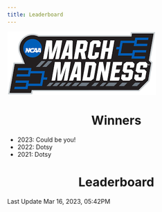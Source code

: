 ```yaml
---
title: Leaderboard
---
```


<link href="/rmarkdown-libs/tabwid/tabwid.css" rel="stylesheet" />

<style type="text/css">
h1 {
  text-align: center;
}
</style>

![march madness logo](march_madness_logo.png)

# Winners

-   2023: Could be you!
-   2022: Dotsy
-   2021: Dotsy

# Leaderboard

Last Update Mar 16, 2023, 05:42PM

<template id="06e3fcb0-9abb-4d0f-a532-04ab28b837f6"><style>
.tabwid table{
  border-spacing:0px !important;
  border-collapse:collapse;
  line-height:1;
  margin-left:auto;
  margin-right:auto;
  border-width: 0;
  display: table;
  margin-top: 1.275em;
  margin-bottom: 1.275em;
  border-color: transparent;
}
.tabwid_left table{
  margin-left:0;
}
.tabwid_right table{
  margin-right:0;
}
.tabwid td {
    padding: 0;
}
.tabwid a {
  text-decoration: none;
}
.tabwid thead {
    background-color: transparent;
}
.tabwid tfoot {
    background-color: transparent;
}
.tabwid table tr {
background-color: transparent;
}
</style><div class="tabwid"><style>.cl-86b660b6{}.cl-86adc9f6{font-family:'Helvetica';font-size:11pt;font-weight:bold;font-style:normal;text-decoration:none;color:rgba(0, 0, 0, 1.00);background-color:transparent;}.cl-86adca0a{font-family:'Helvetica';font-size:11pt;font-weight:normal;font-style:normal;text-decoration:none;color:rgba(0, 0, 0, 1.00);background-color:transparent;}.cl-86ade10c{margin:0;text-align:center;border-bottom: 0 solid rgba(0, 0, 0, 1.00);border-top: 0 solid rgba(0, 0, 0, 1.00);border-left: 0 solid rgba(0, 0, 0, 1.00);border-right: 0 solid rgba(0, 0, 0, 1.00);padding-bottom:5pt;padding-top:5pt;padding-left:5pt;padding-right:5pt;line-height: 1;background-color:transparent;}.cl-86ae29a0{width:126.3pt;background-color:transparent;vertical-align: middle;border-bottom: 0 solid rgba(0, 0, 0, 1.00);border-top: 0 solid rgba(0, 0, 0, 1.00);border-left: 0 solid rgba(0, 0, 0, 1.00);border-right: 0 solid rgba(0, 0, 0, 1.00);margin-bottom:0;margin-top:0;margin-left:0;margin-right:0;}.cl-86ae29aa{width:70.1pt;background-color:transparent;vertical-align: middle;border-bottom: 0 solid rgba(0, 0, 0, 1.00);border-top: 0 solid rgba(0, 0, 0, 1.00);border-left: 0 solid rgba(0, 0, 0, 1.00);border-right: 0 solid rgba(0, 0, 0, 1.00);margin-bottom:0;margin-top:0;margin-left:0;margin-right:0;}.cl-86ae29b4{width:114.7pt;background-color:transparent;vertical-align: middle;border-bottom: 0 solid rgba(0, 0, 0, 1.00);border-top: 0 solid rgba(0, 0, 0, 1.00);border-left: 0 solid rgba(0, 0, 0, 1.00);border-right: 0 solid rgba(0, 0, 0, 1.00);margin-bottom:0;margin-top:0;margin-left:0;margin-right:0;}.cl-86ae29b5{width:51.1pt;background-color:transparent;vertical-align: middle;border-bottom: 0 solid rgba(0, 0, 0, 1.00);border-top: 0 solid rgba(0, 0, 0, 1.00);border-left: 0 solid rgba(0, 0, 0, 1.00);border-right: 0 solid rgba(0, 0, 0, 1.00);margin-bottom:0;margin-top:0;margin-left:0;margin-right:0;}.cl-86ae29b6{width:47.4pt;background-color:transparent;vertical-align: middle;border-bottom: 0 solid rgba(0, 0, 0, 1.00);border-top: 0 solid rgba(0, 0, 0, 1.00);border-left: 0 solid rgba(0, 0, 0, 1.00);border-right: 0 solid rgba(0, 0, 0, 1.00);margin-bottom:0;margin-top:0;margin-left:0;margin-right:0;}.cl-86ae29be{width:126.3pt;background-color:transparent;vertical-align: middle;border-bottom: 0 solid rgba(0, 0, 0, 1.00);border-top: 0 solid rgba(0, 0, 0, 1.00);border-left: 0 solid rgba(0, 0, 0, 1.00);border-right: 0 solid rgba(0, 0, 0, 1.00);margin-bottom:0;margin-top:0;margin-left:0;margin-right:0;}.cl-86ae29c8{width:114.7pt;background-color:transparent;vertical-align: middle;border-bottom: 0 solid rgba(0, 0, 0, 1.00);border-top: 0 solid rgba(0, 0, 0, 1.00);border-left: 0 solid rgba(0, 0, 0, 1.00);border-right: 0 solid rgba(0, 0, 0, 1.00);margin-bottom:0;margin-top:0;margin-left:0;margin-right:0;}.cl-86ae29c9{width:70.1pt;background-color:transparent;vertical-align: middle;border-bottom: 0 solid rgba(0, 0, 0, 1.00);border-top: 0 solid rgba(0, 0, 0, 1.00);border-left: 0 solid rgba(0, 0, 0, 1.00);border-right: 0 solid rgba(0, 0, 0, 1.00);margin-bottom:0;margin-top:0;margin-left:0;margin-right:0;}.cl-86ae29ca{width:51.1pt;background-color:transparent;vertical-align: middle;border-bottom: 0 solid rgba(0, 0, 0, 1.00);border-top: 0 solid rgba(0, 0, 0, 1.00);border-left: 0 solid rgba(0, 0, 0, 1.00);border-right: 0 solid rgba(0, 0, 0, 1.00);margin-bottom:0;margin-top:0;margin-left:0;margin-right:0;}.cl-86ae29d2{width:47.4pt;background-color:transparent;vertical-align: middle;border-bottom: 0 solid rgba(0, 0, 0, 1.00);border-top: 0 solid rgba(0, 0, 0, 1.00);border-left: 0 solid rgba(0, 0, 0, 1.00);border-right: 0 solid rgba(0, 0, 0, 1.00);margin-bottom:0;margin-top:0;margin-left:0;margin-right:0;}.cl-86ae29d3{width:47.4pt;background-color:transparent;vertical-align: middle;border-bottom: 0 solid rgba(0, 0, 0, 1.00);border-top: 0 solid rgba(0, 0, 0, 1.00);border-left: 0 solid rgba(0, 0, 0, 1.00);border-right: 0 solid rgba(0, 0, 0, 1.00);margin-bottom:0;margin-top:0;margin-left:0;margin-right:0;}.cl-86ae29d4{width:126.3pt;background-color:transparent;vertical-align: middle;border-bottom: 0 solid rgba(0, 0, 0, 1.00);border-top: 0 solid rgba(0, 0, 0, 1.00);border-left: 0 solid rgba(0, 0, 0, 1.00);border-right: 0 solid rgba(0, 0, 0, 1.00);margin-bottom:0;margin-top:0;margin-left:0;margin-right:0;}.cl-86ae29d5{width:114.7pt;background-color:transparent;vertical-align: middle;border-bottom: 0 solid rgba(0, 0, 0, 1.00);border-top: 0 solid rgba(0, 0, 0, 1.00);border-left: 0 solid rgba(0, 0, 0, 1.00);border-right: 0 solid rgba(0, 0, 0, 1.00);margin-bottom:0;margin-top:0;margin-left:0;margin-right:0;}.cl-86ae29dc{width:70.1pt;background-color:transparent;vertical-align: middle;border-bottom: 0 solid rgba(0, 0, 0, 1.00);border-top: 0 solid rgba(0, 0, 0, 1.00);border-left: 0 solid rgba(0, 0, 0, 1.00);border-right: 0 solid rgba(0, 0, 0, 1.00);margin-bottom:0;margin-top:0;margin-left:0;margin-right:0;}.cl-86ae29dd{width:51.1pt;background-color:transparent;vertical-align: middle;border-bottom: 0 solid rgba(0, 0, 0, 1.00);border-top: 0 solid rgba(0, 0, 0, 1.00);border-left: 0 solid rgba(0, 0, 0, 1.00);border-right: 0 solid rgba(0, 0, 0, 1.00);margin-bottom:0;margin-top:0;margin-left:0;margin-right:0;}.cl-86ae29de{width:70.1pt;background-color:transparent;vertical-align: middle;border-bottom: 0 solid rgba(0, 0, 0, 1.00);border-top: 0 solid rgba(0, 0, 0, 1.00);border-left: 0 solid rgba(0, 0, 0, 1.00);border-right: 0 solid rgba(0, 0, 0, 1.00);margin-bottom:0;margin-top:0;margin-left:0;margin-right:0;}.cl-86ae29e6{width:47.4pt;background-color:transparent;vertical-align: middle;border-bottom: 0 solid rgba(0, 0, 0, 1.00);border-top: 0 solid rgba(0, 0, 0, 1.00);border-left: 0 solid rgba(0, 0, 0, 1.00);border-right: 0 solid rgba(0, 0, 0, 1.00);margin-bottom:0;margin-top:0;margin-left:0;margin-right:0;}.cl-86ae29e7{width:126.3pt;background-color:transparent;vertical-align: middle;border-bottom: 0 solid rgba(0, 0, 0, 1.00);border-top: 0 solid rgba(0, 0, 0, 1.00);border-left: 0 solid rgba(0, 0, 0, 1.00);border-right: 0 solid rgba(0, 0, 0, 1.00);margin-bottom:0;margin-top:0;margin-left:0;margin-right:0;}.cl-86ae29e8{width:114.7pt;background-color:transparent;vertical-align: middle;border-bottom: 0 solid rgba(0, 0, 0, 1.00);border-top: 0 solid rgba(0, 0, 0, 1.00);border-left: 0 solid rgba(0, 0, 0, 1.00);border-right: 0 solid rgba(0, 0, 0, 1.00);margin-bottom:0;margin-top:0;margin-left:0;margin-right:0;}.cl-86ae29e9{width:51.1pt;background-color:transparent;vertical-align: middle;border-bottom: 0 solid rgba(0, 0, 0, 1.00);border-top: 0 solid rgba(0, 0, 0, 1.00);border-left: 0 solid rgba(0, 0, 0, 1.00);border-right: 0 solid rgba(0, 0, 0, 1.00);margin-bottom:0;margin-top:0;margin-left:0;margin-right:0;}.cl-86ae29f0{width:126.3pt;background-color:transparent;vertical-align: middle;border-bottom: 0 solid rgba(0, 0, 0, 1.00);border-top: 0 solid rgba(0, 0, 0, 1.00);border-left: 0 solid rgba(0, 0, 0, 1.00);border-right: 0 solid rgba(0, 0, 0, 1.00);margin-bottom:0;margin-top:0;margin-left:0;margin-right:0;}.cl-86ae29f1{width:51.1pt;background-color:transparent;vertical-align: middle;border-bottom: 0 solid rgba(0, 0, 0, 1.00);border-top: 0 solid rgba(0, 0, 0, 1.00);border-left: 0 solid rgba(0, 0, 0, 1.00);border-right: 0 solid rgba(0, 0, 0, 1.00);margin-bottom:0;margin-top:0;margin-left:0;margin-right:0;}.cl-86ae29f2{width:114.7pt;background-color:transparent;vertical-align: middle;border-bottom: 0 solid rgba(0, 0, 0, 1.00);border-top: 0 solid rgba(0, 0, 0, 1.00);border-left: 0 solid rgba(0, 0, 0, 1.00);border-right: 0 solid rgba(0, 0, 0, 1.00);margin-bottom:0;margin-top:0;margin-left:0;margin-right:0;}.cl-86ae29fa{width:70.1pt;background-color:transparent;vertical-align: middle;border-bottom: 0 solid rgba(0, 0, 0, 1.00);border-top: 0 solid rgba(0, 0, 0, 1.00);border-left: 0 solid rgba(0, 0, 0, 1.00);border-right: 0 solid rgba(0, 0, 0, 1.00);margin-bottom:0;margin-top:0;margin-left:0;margin-right:0;}.cl-86ae29fb{width:47.4pt;background-color:transparent;vertical-align: middle;border-bottom: 0 solid rgba(0, 0, 0, 1.00);border-top: 0 solid rgba(0, 0, 0, 1.00);border-left: 0 solid rgba(0, 0, 0, 1.00);border-right: 0 solid rgba(0, 0, 0, 1.00);margin-bottom:0;margin-top:0;margin-left:0;margin-right:0;}.cl-86ae29fc{width:47.4pt;background-color:transparent;vertical-align: middle;border-bottom: 0 solid rgba(0, 0, 0, 1.00);border-top: 0 solid rgba(0, 0, 0, 1.00);border-left: 0 solid rgba(0, 0, 0, 1.00);border-right: 0 solid rgba(0, 0, 0, 1.00);margin-bottom:0;margin-top:0;margin-left:0;margin-right:0;}.cl-86ae29fd{width:114.7pt;background-color:transparent;vertical-align: middle;border-bottom: 0 solid rgba(0, 0, 0, 1.00);border-top: 0 solid rgba(0, 0, 0, 1.00);border-left: 0 solid rgba(0, 0, 0, 1.00);border-right: 0 solid rgba(0, 0, 0, 1.00);margin-bottom:0;margin-top:0;margin-left:0;margin-right:0;}.cl-86ae2a04{width:70.1pt;background-color:transparent;vertical-align: middle;border-bottom: 0 solid rgba(0, 0, 0, 1.00);border-top: 0 solid rgba(0, 0, 0, 1.00);border-left: 0 solid rgba(0, 0, 0, 1.00);border-right: 0 solid rgba(0, 0, 0, 1.00);margin-bottom:0;margin-top:0;margin-left:0;margin-right:0;}.cl-86ae2a05{width:51.1pt;background-color:transparent;vertical-align: middle;border-bottom: 0 solid rgba(0, 0, 0, 1.00);border-top: 0 solid rgba(0, 0, 0, 1.00);border-left: 0 solid rgba(0, 0, 0, 1.00);border-right: 0 solid rgba(0, 0, 0, 1.00);margin-bottom:0;margin-top:0;margin-left:0;margin-right:0;}.cl-86ae2a0e{width:126.3pt;background-color:transparent;vertical-align: middle;border-bottom: 0 solid rgba(0, 0, 0, 1.00);border-top: 0 solid rgba(0, 0, 0, 1.00);border-left: 0 solid rgba(0, 0, 0, 1.00);border-right: 0 solid rgba(0, 0, 0, 1.00);margin-bottom:0;margin-top:0;margin-left:0;margin-right:0;}.cl-86ae2a0f{width:114.7pt;background-color:transparent;vertical-align: middle;border-bottom: 0 solid rgba(0, 0, 0, 1.00);border-top: 0 solid rgba(0, 0, 0, 1.00);border-left: 0 solid rgba(0, 0, 0, 1.00);border-right: 0 solid rgba(0, 0, 0, 1.00);margin-bottom:0;margin-top:0;margin-left:0;margin-right:0;}.cl-86ae2a10{width:126.3pt;background-color:transparent;vertical-align: middle;border-bottom: 0 solid rgba(0, 0, 0, 1.00);border-top: 0 solid rgba(0, 0, 0, 1.00);border-left: 0 solid rgba(0, 0, 0, 1.00);border-right: 0 solid rgba(0, 0, 0, 1.00);margin-bottom:0;margin-top:0;margin-left:0;margin-right:0;}.cl-86ae2a18{width:47.4pt;background-color:transparent;vertical-align: middle;border-bottom: 0 solid rgba(0, 0, 0, 1.00);border-top: 0 solid rgba(0, 0, 0, 1.00);border-left: 0 solid rgba(0, 0, 0, 1.00);border-right: 0 solid rgba(0, 0, 0, 1.00);margin-bottom:0;margin-top:0;margin-left:0;margin-right:0;}.cl-86ae2a19{width:70.1pt;background-color:transparent;vertical-align: middle;border-bottom: 0 solid rgba(0, 0, 0, 1.00);border-top: 0 solid rgba(0, 0, 0, 1.00);border-left: 0 solid rgba(0, 0, 0, 1.00);border-right: 0 solid rgba(0, 0, 0, 1.00);margin-bottom:0;margin-top:0;margin-left:0;margin-right:0;}.cl-86ae2a22{width:51.1pt;background-color:transparent;vertical-align: middle;border-bottom: 0 solid rgba(0, 0, 0, 1.00);border-top: 0 solid rgba(0, 0, 0, 1.00);border-left: 0 solid rgba(0, 0, 0, 1.00);border-right: 0 solid rgba(0, 0, 0, 1.00);margin-bottom:0;margin-top:0;margin-left:0;margin-right:0;}.cl-86ae2a23{width:126.3pt;background-color:transparent;vertical-align: middle;border-bottom: 0 solid rgba(0, 0, 0, 1.00);border-top: 0 solid rgba(0, 0, 0, 1.00);border-left: 0 solid rgba(0, 0, 0, 1.00);border-right: 0 solid rgba(0, 0, 0, 1.00);margin-bottom:0;margin-top:0;margin-left:0;margin-right:0;}.cl-86ae2a24{width:114.7pt;background-color:transparent;vertical-align: middle;border-bottom: 0 solid rgba(0, 0, 0, 1.00);border-top: 0 solid rgba(0, 0, 0, 1.00);border-left: 0 solid rgba(0, 0, 0, 1.00);border-right: 0 solid rgba(0, 0, 0, 1.00);margin-bottom:0;margin-top:0;margin-left:0;margin-right:0;}.cl-86ae2a2c{width:70.1pt;background-color:transparent;vertical-align: middle;border-bottom: 0 solid rgba(0, 0, 0, 1.00);border-top: 0 solid rgba(0, 0, 0, 1.00);border-left: 0 solid rgba(0, 0, 0, 1.00);border-right: 0 solid rgba(0, 0, 0, 1.00);margin-bottom:0;margin-top:0;margin-left:0;margin-right:0;}.cl-86ae2a2d{width:51.1pt;background-color:transparent;vertical-align: middle;border-bottom: 0 solid rgba(0, 0, 0, 1.00);border-top: 0 solid rgba(0, 0, 0, 1.00);border-left: 0 solid rgba(0, 0, 0, 1.00);border-right: 0 solid rgba(0, 0, 0, 1.00);margin-bottom:0;margin-top:0;margin-left:0;margin-right:0;}.cl-86ae2a2e{width:47.4pt;background-color:transparent;vertical-align: middle;border-bottom: 0 solid rgba(0, 0, 0, 1.00);border-top: 0 solid rgba(0, 0, 0, 1.00);border-left: 0 solid rgba(0, 0, 0, 1.00);border-right: 0 solid rgba(0, 0, 0, 1.00);margin-bottom:0;margin-top:0;margin-left:0;margin-right:0;}.cl-86ae2a36{width:47.4pt;background-color:transparent;vertical-align: middle;border-bottom: 0 solid rgba(0, 0, 0, 1.00);border-top: 0 solid rgba(0, 0, 0, 1.00);border-left: 0 solid rgba(0, 0, 0, 1.00);border-right: 0 solid rgba(0, 0, 0, 1.00);margin-bottom:0;margin-top:0;margin-left:0;margin-right:0;}.cl-86ae2a37{width:51.1pt;background-color:transparent;vertical-align: middle;border-bottom: 0 solid rgba(0, 0, 0, 1.00);border-top: 0 solid rgba(0, 0, 0, 1.00);border-left: 0 solid rgba(0, 0, 0, 1.00);border-right: 0 solid rgba(0, 0, 0, 1.00);margin-bottom:0;margin-top:0;margin-left:0;margin-right:0;}.cl-86ae2a38{width:70.1pt;background-color:transparent;vertical-align: middle;border-bottom: 0 solid rgba(0, 0, 0, 1.00);border-top: 0 solid rgba(0, 0, 0, 1.00);border-left: 0 solid rgba(0, 0, 0, 1.00);border-right: 0 solid rgba(0, 0, 0, 1.00);margin-bottom:0;margin-top:0;margin-left:0;margin-right:0;}.cl-86ae2a40{width:126.3pt;background-color:transparent;vertical-align: middle;border-bottom: 0 solid rgba(0, 0, 0, 1.00);border-top: 0 solid rgba(0, 0, 0, 1.00);border-left: 0 solid rgba(0, 0, 0, 1.00);border-right: 0 solid rgba(0, 0, 0, 1.00);margin-bottom:0;margin-top:0;margin-left:0;margin-right:0;}.cl-86ae2a41{width:114.7pt;background-color:transparent;vertical-align: middle;border-bottom: 0 solid rgba(0, 0, 0, 1.00);border-top: 0 solid rgba(0, 0, 0, 1.00);border-left: 0 solid rgba(0, 0, 0, 1.00);border-right: 0 solid rgba(0, 0, 0, 1.00);margin-bottom:0;margin-top:0;margin-left:0;margin-right:0;}.cl-86ae2a42{width:126.3pt;background-color:transparent;vertical-align: middle;border-bottom: 2pt solid rgba(102, 102, 102, 1.00);border-top: 0 solid rgba(0, 0, 0, 1.00);border-left: 0 solid rgba(0, 0, 0, 1.00);border-right: 0 solid rgba(0, 0, 0, 1.00);margin-bottom:0;margin-top:0;margin-left:0;margin-right:0;}.cl-86ae2a43{width:70.1pt;background-color:transparent;vertical-align: middle;border-bottom: 2pt solid rgba(102, 102, 102, 1.00);border-top: 0 solid rgba(0, 0, 0, 1.00);border-left: 0 solid rgba(0, 0, 0, 1.00);border-right: 0 solid rgba(0, 0, 0, 1.00);margin-bottom:0;margin-top:0;margin-left:0;margin-right:0;}.cl-86ae2a44{width:114.7pt;background-color:transparent;vertical-align: middle;border-bottom: 2pt solid rgba(102, 102, 102, 1.00);border-top: 0 solid rgba(0, 0, 0, 1.00);border-left: 0 solid rgba(0, 0, 0, 1.00);border-right: 0 solid rgba(0, 0, 0, 1.00);margin-bottom:0;margin-top:0;margin-left:0;margin-right:0;}.cl-86ae2a4a{width:51.1pt;background-color:transparent;vertical-align: middle;border-bottom: 2pt solid rgba(102, 102, 102, 1.00);border-top: 0 solid rgba(0, 0, 0, 1.00);border-left: 0 solid rgba(0, 0, 0, 1.00);border-right: 0 solid rgba(0, 0, 0, 1.00);margin-bottom:0;margin-top:0;margin-left:0;margin-right:0;}.cl-86ae2a4b{width:47.4pt;background-color:transparent;vertical-align: middle;border-bottom: 2pt solid rgba(102, 102, 102, 1.00);border-top: 0 solid rgba(0, 0, 0, 1.00);border-left: 0 solid rgba(0, 0, 0, 1.00);border-right: 0 solid rgba(0, 0, 0, 1.00);margin-bottom:0;margin-top:0;margin-left:0;margin-right:0;}.cl-86ae2a54{width:126.3pt;background-color:transparent;vertical-align: middle;border-bottom: 0 solid rgba(0, 0, 0, 1.00);border-top: 0 solid rgba(0, 0, 0, 1.00);border-left: 0 solid rgba(0, 0, 0, 1.00);border-right: 0 solid rgba(0, 0, 0, 1.00);margin-bottom:0;margin-top:0;margin-left:0;margin-right:0;}.cl-86ae2a55{width:47.4pt;background-color:transparent;vertical-align: middle;border-bottom: 0 solid rgba(0, 0, 0, 1.00);border-top: 0 solid rgba(0, 0, 0, 1.00);border-left: 0 solid rgba(0, 0, 0, 1.00);border-right: 0 solid rgba(0, 0, 0, 1.00);margin-bottom:0;margin-top:0;margin-left:0;margin-right:0;}.cl-86ae2a56{width:51.1pt;background-color:transparent;vertical-align: middle;border-bottom: 0 solid rgba(0, 0, 0, 1.00);border-top: 0 solid rgba(0, 0, 0, 1.00);border-left: 0 solid rgba(0, 0, 0, 1.00);border-right: 0 solid rgba(0, 0, 0, 1.00);margin-bottom:0;margin-top:0;margin-left:0;margin-right:0;}.cl-86ae2a5e{width:114.7pt;background-color:transparent;vertical-align: middle;border-bottom: 0 solid rgba(0, 0, 0, 1.00);border-top: 0 solid rgba(0, 0, 0, 1.00);border-left: 0 solid rgba(0, 0, 0, 1.00);border-right: 0 solid rgba(0, 0, 0, 1.00);margin-bottom:0;margin-top:0;margin-left:0;margin-right:0;}.cl-86ae2a5f{width:70.1pt;background-color:transparent;vertical-align: middle;border-bottom: 0 solid rgba(0, 0, 0, 1.00);border-top: 0 solid rgba(0, 0, 0, 1.00);border-left: 0 solid rgba(0, 0, 0, 1.00);border-right: 0 solid rgba(0, 0, 0, 1.00);margin-bottom:0;margin-top:0;margin-left:0;margin-right:0;}.cl-86ae2a60{width:51.1pt;background-color:transparent;vertical-align: middle;border-bottom: 0 solid rgba(0, 0, 0, 1.00);border-top: 0 solid rgba(0, 0, 0, 1.00);border-left: 0 solid rgba(0, 0, 0, 1.00);border-right: 0 solid rgba(0, 0, 0, 1.00);margin-bottom:0;margin-top:0;margin-left:0;margin-right:0;}.cl-86ae2a68{width:70.1pt;background-color:transparent;vertical-align: middle;border-bottom: 0 solid rgba(0, 0, 0, 1.00);border-top: 0 solid rgba(0, 0, 0, 1.00);border-left: 0 solid rgba(0, 0, 0, 1.00);border-right: 0 solid rgba(0, 0, 0, 1.00);margin-bottom:0;margin-top:0;margin-left:0;margin-right:0;}.cl-86ae2a69{width:114.7pt;background-color:transparent;vertical-align: middle;border-bottom: 0 solid rgba(0, 0, 0, 1.00);border-top: 0 solid rgba(0, 0, 0, 1.00);border-left: 0 solid rgba(0, 0, 0, 1.00);border-right: 0 solid rgba(0, 0, 0, 1.00);margin-bottom:0;margin-top:0;margin-left:0;margin-right:0;}.cl-86ae2a6a{width:126.3pt;background-color:transparent;vertical-align: middle;border-bottom: 0 solid rgba(0, 0, 0, 1.00);border-top: 0 solid rgba(0, 0, 0, 1.00);border-left: 0 solid rgba(0, 0, 0, 1.00);border-right: 0 solid rgba(0, 0, 0, 1.00);margin-bottom:0;margin-top:0;margin-left:0;margin-right:0;}.cl-86ae2a6b{width:47.4pt;background-color:transparent;vertical-align: middle;border-bottom: 0 solid rgba(0, 0, 0, 1.00);border-top: 0 solid rgba(0, 0, 0, 1.00);border-left: 0 solid rgba(0, 0, 0, 1.00);border-right: 0 solid rgba(0, 0, 0, 1.00);margin-bottom:0;margin-top:0;margin-left:0;margin-right:0;}.cl-86ae2a72{width:51.1pt;background-color:transparent;vertical-align: middle;border-bottom: 0 solid rgba(0, 0, 0, 1.00);border-top: 0 solid rgba(0, 0, 0, 1.00);border-left: 0 solid rgba(0, 0, 0, 1.00);border-right: 0 solid rgba(0, 0, 0, 1.00);margin-bottom:0;margin-top:0;margin-left:0;margin-right:0;}.cl-86ae2a73{width:126.3pt;background-color:transparent;vertical-align: middle;border-bottom: 0 solid rgba(0, 0, 0, 1.00);border-top: 0 solid rgba(0, 0, 0, 1.00);border-left: 0 solid rgba(0, 0, 0, 1.00);border-right: 0 solid rgba(0, 0, 0, 1.00);margin-bottom:0;margin-top:0;margin-left:0;margin-right:0;}.cl-86ae2a74{width:70.1pt;background-color:transparent;vertical-align: middle;border-bottom: 0 solid rgba(0, 0, 0, 1.00);border-top: 0 solid rgba(0, 0, 0, 1.00);border-left: 0 solid rgba(0, 0, 0, 1.00);border-right: 0 solid rgba(0, 0, 0, 1.00);margin-bottom:0;margin-top:0;margin-left:0;margin-right:0;}.cl-86ae2a75{width:47.4pt;background-color:transparent;vertical-align: middle;border-bottom: 0 solid rgba(0, 0, 0, 1.00);border-top: 0 solid rgba(0, 0, 0, 1.00);border-left: 0 solid rgba(0, 0, 0, 1.00);border-right: 0 solid rgba(0, 0, 0, 1.00);margin-bottom:0;margin-top:0;margin-left:0;margin-right:0;}.cl-86ae2a7c{width:114.7pt;background-color:transparent;vertical-align: middle;border-bottom: 0 solid rgba(0, 0, 0, 1.00);border-top: 0 solid rgba(0, 0, 0, 1.00);border-left: 0 solid rgba(0, 0, 0, 1.00);border-right: 0 solid rgba(0, 0, 0, 1.00);margin-bottom:0;margin-top:0;margin-left:0;margin-right:0;}.cl-86ae2a7d{width:51.1pt;background-color:transparent;vertical-align: middle;border-bottom: 2pt solid rgba(102, 102, 102, 1.00);border-top: 2pt solid rgba(102, 102, 102, 1.00);border-left: 0 solid rgba(0, 0, 0, 1.00);border-right: 0 solid rgba(0, 0, 0, 1.00);margin-bottom:0;margin-top:0;margin-left:0;margin-right:0;}.cl-86ae2a7e{width:114.7pt;background-color:transparent;vertical-align: middle;border-bottom: 2pt solid rgba(102, 102, 102, 1.00);border-top: 2pt solid rgba(102, 102, 102, 1.00);border-left: 0 solid rgba(0, 0, 0, 1.00);border-right: 0 solid rgba(0, 0, 0, 1.00);margin-bottom:0;margin-top:0;margin-left:0;margin-right:0;}.cl-86ae2a86{width:70.1pt;background-color:transparent;vertical-align: middle;border-bottom: 2pt solid rgba(102, 102, 102, 1.00);border-top: 2pt solid rgba(102, 102, 102, 1.00);border-left: 0 solid rgba(0, 0, 0, 1.00);border-right: 0 solid rgba(0, 0, 0, 1.00);margin-bottom:0;margin-top:0;margin-left:0;margin-right:0;}.cl-86ae2a87{width:126.3pt;background-color:transparent;vertical-align: middle;border-bottom: 2pt solid rgba(102, 102, 102, 1.00);border-top: 2pt solid rgba(102, 102, 102, 1.00);border-left: 0 solid rgba(0, 0, 0, 1.00);border-right: 0 solid rgba(0, 0, 0, 1.00);margin-bottom:0;margin-top:0;margin-left:0;margin-right:0;}.cl-86ae2a88{width:47.4pt;background-color:transparent;vertical-align: middle;border-bottom: 2pt solid rgba(102, 102, 102, 1.00);border-top: 2pt solid rgba(102, 102, 102, 1.00);border-left: 0 solid rgba(0, 0, 0, 1.00);border-right: 0 solid rgba(0, 0, 0, 1.00);margin-bottom:0;margin-top:0;margin-left:0;margin-right:0;}</style><table class='cl-86b660b6'>
<thead><tr style="overflow-wrap:break-word;"><td class="cl-86ae2a88"><p class="cl-86ade10c"><span class="cl-86adc9f6">Rank</span></p></td><td class="cl-86ae2a86"><p class="cl-86ade10c"><span class="cl-86adc9f6">Player</span></p></td><td class="cl-86ae2a7e"><p class="cl-86ade10c"><span class="cl-86adc9f6">Teams Remaining</span></p></td><td class="cl-86ae2a7d"><p class="cl-86ade10c"><span class="cl-86adc9f6">Score</span></p></td><td class="cl-86ae2a87"><p class="cl-86ade10c"><span class="cl-86adc9f6">Best Possible Score</span></p></td></tr></thead><tbody><tr style="overflow-wrap:break-word;"><td class="cl-86ae29b6"><p class="cl-86ade10c"><span class="cl-86adca0a">1</span></p></td><td class="cl-86ae29aa"><p class="cl-86ade10c"><span class="cl-86adca0a">Duff</span></p></td><td class="cl-86ae29b4"><p class="cl-86ade10c"><span class="cl-86adca0a">4</span></p></td><td class="cl-86ae29b5"><p class="cl-86ade10c"><span class="cl-86adca0a">13</span></p></td><td class="cl-86ae29a0"><p class="cl-86ade10c"><span class="cl-86adca0a">213</span></p></td></tr><tr style="overflow-wrap:break-word;"><td class="cl-86ae2a2e"><p class="cl-86ade10c"><span class="cl-86adca0a">2</span></p></td><td class="cl-86ae2a2c"><p class="cl-86ade10c"><span class="cl-86adca0a">Ashlee</span></p></td><td class="cl-86ae2a24"><p class="cl-86ade10c"><span class="cl-86adca0a">4</span></p></td><td class="cl-86ae2a2d"><p class="cl-86ade10c"><span class="cl-86adca0a">8</span></p></td><td class="cl-86ae2a23"><p class="cl-86ade10c"><span class="cl-86adca0a">114</span></p></td></tr><tr style="overflow-wrap:break-word;"><td class="cl-86ae2a36"><p class="cl-86ade10c"><span class="cl-86adca0a">3</span></p></td><td class="cl-86ae2a38"><p class="cl-86ade10c"><span class="cl-86adca0a">Ry Guy</span></p></td><td class="cl-86ae2a41"><p class="cl-86ade10c"><span class="cl-86adca0a">4</span></p></td><td class="cl-86ae2a37"><p class="cl-86ade10c"><span class="cl-86adca0a">5</span></p></td><td class="cl-86ae2a40"><p class="cl-86ade10c"><span class="cl-86adca0a">170</span></p></td></tr><tr style="overflow-wrap:break-word;"><td class="cl-86ae2a55"><p class="cl-86ade10c"><span class="cl-86adca0a">3</span></p></td><td class="cl-86ae2a5f"><p class="cl-86ade10c"><span class="cl-86adca0a">Shelagh</span></p></td><td class="cl-86ae2a5e"><p class="cl-86ade10c"><span class="cl-86adca0a">4</span></p></td><td class="cl-86ae2a56"><p class="cl-86ade10c"><span class="cl-86adca0a">5</span></p></td><td class="cl-86ae2a54"><p class="cl-86ade10c"><span class="cl-86adca0a">162</span></p></td></tr><tr style="overflow-wrap:break-word;"><td class="cl-86ae29d2"><p class="cl-86ade10c"><span class="cl-86adca0a">5</span></p></td><td class="cl-86ae29c9"><p class="cl-86ade10c"><span class="cl-86adca0a">Keith</span></p></td><td class="cl-86ae29c8"><p class="cl-86ade10c"><span class="cl-86adca0a">4</span></p></td><td class="cl-86ae29ca"><p class="cl-86ade10c"><span class="cl-86adca0a">1</span></p></td><td class="cl-86ae29be"><p class="cl-86ade10c"><span class="cl-86adca0a">53</span></p></td></tr><tr style="overflow-wrap:break-word;"><td class="cl-86ae2a6b"><p class="cl-86ade10c"><span class="cl-86adca0a">6</span></p></td><td class="cl-86ae2a68"><p class="cl-86ade10c"><span class="cl-86adca0a">Dotsy</span></p></td><td class="cl-86ae2a69"><p class="cl-86ade10c"><span class="cl-86adca0a">3</span></p></td><td class="cl-86ae2a60"><p class="cl-86ade10c"><span class="cl-86adca0a">0</span></p></td><td class="cl-86ae2a6a"><p class="cl-86ade10c"><span class="cl-86adca0a">154</span></p></td></tr><tr style="overflow-wrap:break-word;"><td class="cl-86ae2a6b"><p class="cl-86ade10c"><span class="cl-86adca0a">6</span></p></td><td class="cl-86ae2a68"><p class="cl-86ade10c"><span class="cl-86adca0a">Kelly</span></p></td><td class="cl-86ae2a69"><p class="cl-86ade10c"><span class="cl-86adca0a">4</span></p></td><td class="cl-86ae2a60"><p class="cl-86ade10c"><span class="cl-86adca0a">0</span></p></td><td class="cl-86ae2a6a"><p class="cl-86ade10c"><span class="cl-86adca0a">149</span></p></td></tr><tr style="overflow-wrap:break-word;"><td class="cl-86ae2a75"><p class="cl-86ade10c"><span class="cl-86adca0a">6</span></p></td><td class="cl-86ae2a74"><p class="cl-86ade10c"><span class="cl-86adca0a">Colameco</span></p></td><td class="cl-86ae2a7c"><p class="cl-86ade10c"><span class="cl-86adca0a">4</span></p></td><td class="cl-86ae2a72"><p class="cl-86ade10c"><span class="cl-86adca0a">0</span></p></td><td class="cl-86ae2a73"><p class="cl-86ade10c"><span class="cl-86adca0a">143</span></p></td></tr><tr style="overflow-wrap:break-word;"><td class="cl-86ae2a6b"><p class="cl-86ade10c"><span class="cl-86adca0a">6</span></p></td><td class="cl-86ae2a68"><p class="cl-86ade10c"><span class="cl-86adca0a">Kyle</span></p></td><td class="cl-86ae2a69"><p class="cl-86ade10c"><span class="cl-86adca0a">3</span></p></td><td class="cl-86ae2a60"><p class="cl-86ade10c"><span class="cl-86adca0a">0</span></p></td><td class="cl-86ae2a6a"><p class="cl-86ade10c"><span class="cl-86adca0a">143</span></p></td></tr><tr style="overflow-wrap:break-word;"><td class="cl-86ae29d2"><p class="cl-86ade10c"><span class="cl-86adca0a">6</span></p></td><td class="cl-86ae29c9"><p class="cl-86ade10c"><span class="cl-86adca0a">Maddie</span></p></td><td class="cl-86ae29c8"><p class="cl-86ade10c"><span class="cl-86adca0a">4</span></p></td><td class="cl-86ae29ca"><p class="cl-86ade10c"><span class="cl-86adca0a">0</span></p></td><td class="cl-86ae29be"><p class="cl-86ade10c"><span class="cl-86adca0a">142</span></p></td></tr><tr style="overflow-wrap:break-word;"><td class="cl-86ae29d3"><p class="cl-86ade10c"><span class="cl-86adca0a">6</span></p></td><td class="cl-86ae29dc"><p class="cl-86ade10c"><span class="cl-86adca0a">Nate</span></p></td><td class="cl-86ae29d5"><p class="cl-86ade10c"><span class="cl-86adca0a">3</span></p></td><td class="cl-86ae29dd"><p class="cl-86ade10c"><span class="cl-86adca0a">0</span></p></td><td class="cl-86ae29d4"><p class="cl-86ade10c"><span class="cl-86adca0a">138</span></p></td></tr><tr style="overflow-wrap:break-word;"><td class="cl-86ae29e6"><p class="cl-86ade10c"><span class="cl-86adca0a">6</span></p></td><td class="cl-86ae29de"><p class="cl-86ade10c"><span class="cl-86adca0a">Steve</span></p></td><td class="cl-86ae29e8"><p class="cl-86ade10c"><span class="cl-86adca0a">3</span></p></td><td class="cl-86ae29e9"><p class="cl-86ade10c"><span class="cl-86adca0a">0</span></p></td><td class="cl-86ae29e7"><p class="cl-86ade10c"><span class="cl-86adca0a">132</span></p></td></tr><tr style="overflow-wrap:break-word;"><td class="cl-86ae29d3"><p class="cl-86ade10c"><span class="cl-86adca0a">6</span></p></td><td class="cl-86ae29dc"><p class="cl-86ade10c"><span class="cl-86adca0a">Rene</span></p></td><td class="cl-86ae29d5"><p class="cl-86ade10c"><span class="cl-86adca0a">4</span></p></td><td class="cl-86ae29dd"><p class="cl-86ade10c"><span class="cl-86adca0a">0</span></p></td><td class="cl-86ae29d4"><p class="cl-86ade10c"><span class="cl-86adca0a">124</span></p></td></tr><tr style="overflow-wrap:break-word;"><td class="cl-86ae29d3"><p class="cl-86ade10c"><span class="cl-86adca0a">6</span></p></td><td class="cl-86ae29dc"><p class="cl-86ade10c"><span class="cl-86adca0a">Mike</span></p></td><td class="cl-86ae29d5"><p class="cl-86ade10c"><span class="cl-86adca0a">4</span></p></td><td class="cl-86ae29dd"><p class="cl-86ade10c"><span class="cl-86adca0a">0</span></p></td><td class="cl-86ae29d4"><p class="cl-86ade10c"><span class="cl-86adca0a">123</span></p></td></tr><tr style="overflow-wrap:break-word;"><td class="cl-86ae29fb"><p class="cl-86ade10c"><span class="cl-86adca0a">6</span></p></td><td class="cl-86ae29fa"><p class="cl-86ade10c"><span class="cl-86adca0a">Wong</span></p></td><td class="cl-86ae29f2"><p class="cl-86ade10c"><span class="cl-86adca0a">3</span></p></td><td class="cl-86ae29f1"><p class="cl-86ade10c"><span class="cl-86adca0a">0</span></p></td><td class="cl-86ae29f0"><p class="cl-86ade10c"><span class="cl-86adca0a">101</span></p></td></tr><tr style="overflow-wrap:break-word;"><td class="cl-86ae29d3"><p class="cl-86ade10c"><span class="cl-86adca0a">6</span></p></td><td class="cl-86ae29dc"><p class="cl-86ade10c"><span class="cl-86adca0a">Hammer</span></p></td><td class="cl-86ae29d5"><p class="cl-86ade10c"><span class="cl-86adca0a">3</span></p></td><td class="cl-86ae29dd"><p class="cl-86ade10c"><span class="cl-86adca0a">0</span></p></td><td class="cl-86ae29d4"><p class="cl-86ade10c"><span class="cl-86adca0a">95</span></p></td></tr><tr style="overflow-wrap:break-word;"><td class="cl-86ae29fc"><p class="cl-86ade10c"><span class="cl-86adca0a">6</span></p></td><td class="cl-86ae2a04"><p class="cl-86ade10c"><span class="cl-86adca0a">Joe</span></p></td><td class="cl-86ae29fd"><p class="cl-86ade10c"><span class="cl-86adca0a">3</span></p></td><td class="cl-86ae2a05"><p class="cl-86ade10c"><span class="cl-86adca0a">0</span></p></td><td class="cl-86ae2a0e"><p class="cl-86ade10c"><span class="cl-86adca0a">92</span></p></td></tr><tr style="overflow-wrap:break-word;"><td class="cl-86ae2a18"><p class="cl-86ade10c"><span class="cl-86adca0a">6</span></p></td><td class="cl-86ae2a19"><p class="cl-86ade10c"><span class="cl-86adca0a">Russ</span></p></td><td class="cl-86ae2a0f"><p class="cl-86ade10c"><span class="cl-86adca0a">3</span></p></td><td class="cl-86ae2a22"><p class="cl-86ade10c"><span class="cl-86adca0a">0</span></p></td><td class="cl-86ae2a10"><p class="cl-86ade10c"><span class="cl-86adca0a">89</span></p></td></tr><tr style="overflow-wrap:break-word;"><td class="cl-86ae29d3"><p class="cl-86ade10c"><span class="cl-86adca0a">6</span></p></td><td class="cl-86ae29dc"><p class="cl-86ade10c"><span class="cl-86adca0a">Wilent</span></p></td><td class="cl-86ae29d5"><p class="cl-86ade10c"><span class="cl-86adca0a">4</span></p></td><td class="cl-86ae29dd"><p class="cl-86ade10c"><span class="cl-86adca0a">0</span></p></td><td class="cl-86ae29d4"><p class="cl-86ade10c"><span class="cl-86adca0a">79</span></p></td></tr><tr style="overflow-wrap:break-word;"><td class="cl-86ae2a36"><p class="cl-86ade10c"><span class="cl-86adca0a">6</span></p></td><td class="cl-86ae2a38"><p class="cl-86ade10c"><span class="cl-86adca0a">Stumpy</span></p></td><td class="cl-86ae2a41"><p class="cl-86ade10c"><span class="cl-86adca0a">3</span></p></td><td class="cl-86ae2a37"><p class="cl-86ade10c"><span class="cl-86adca0a">0</span></p></td><td class="cl-86ae2a40"><p class="cl-86ade10c"><span class="cl-86adca0a">69</span></p></td></tr><tr style="overflow-wrap:break-word;"><td class="cl-86ae2a4b"><p class="cl-86ade10c"><span class="cl-86adca0a">6</span></p></td><td class="cl-86ae2a43"><p class="cl-86ade10c"><span class="cl-86adca0a">George</span></p></td><td class="cl-86ae2a44"><p class="cl-86ade10c"><span class="cl-86adca0a">4</span></p></td><td class="cl-86ae2a4a"><p class="cl-86ade10c"><span class="cl-86adca0a">0</span></p></td><td class="cl-86ae2a42"><p class="cl-86ade10c"><span class="cl-86adca0a">40</span></p></td></tr></tbody></table></div></template>
<div class="flextable-shadow-host" id="c7459a57-b608-41ec-98ff-913f398fa71a"></div>
<script>
var dest = document.getElementById("c7459a57-b608-41ec-98ff-913f398fa71a");
var template = document.getElementById("06e3fcb0-9abb-4d0f-a532-04ab28b837f6");
var caption = template.content.querySelector("caption");
if(caption) {
  caption.style.cssText = "display:block;text-align:center;";
  var newcapt = document.createElement("p");
  newcapt.appendChild(caption)
  dest.parentNode.insertBefore(newcapt, dest.previousSibling);
}
var fantome = dest.attachShadow({mode: 'open'});
var templateContent = template.content;
fantome.appendChild(templateContent);
</script>
